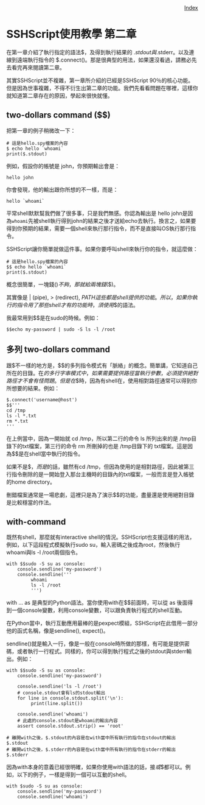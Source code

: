 <div style="text-align:right"><a href="./index">Index</a></div>

# SSHScript使用教學 第二章

在第一章介紹了執行指定的語法$，及得到執行結果的 $.stdout與$.stderr。以及連線到遠端執行指令的 $.connect()。那是很典型的用法，如果還沒看過，請務必先去看完再來閱讀第二章。

其實SSHScript並不複雜，第一章所介紹的已經是SSHScript 90％的核心功能。但是因為世事複雜，不得不衍生出第二章的功能。我們先看看問題在哪裡，這樣你就知道第二章存在的原因，學起來很快就懂。

## two-dollars command ($$)

把第一章的例子稍微改一下：

```
# 這是hello.spy檔案的內容
$ echo hello `whoami`
print($.stdout)
```

例如，假設你的帳號是 john，你預期輸出會是：

```
hello john
```

你會發現，他的輸出跟你所想的不一樣，而是：

```
hello `whoami`
```

平常shell默默幫我們做了很多事，只是我們無感。你認為輸出是 hello john是因為`whoami`先被shell執行得到john的結果之後才送給echo去執行。換言之，如果要得到你預期的結果，需要一個shell來執行那行指令，而不是直接叫OS執行那行指令。

SSHScript讓你簡單就做這件事。如果你要呼叫shell來執行你的指令，就這麼做：

```
# 這是hello.spy檔案的內容
$$ echo hello `whoami`
print($.stdout)
```

概念很簡單，一塊錢($)不夠，那就給兩塊錢($$)。

其實像是 \| (pipe), \> (redirect), $PATH 這些都是shell提供的功能。所以，如果你執行的指令用了那些shell才有的功能時，須使用$$的語法。

我最常用到$$是在sudo的時候。例如：

```
$$echo my-password | sudo -S ls -l /root
```

## 多列 two-dollars command

跟\$不一樣的地方是，\$\$的多列指令模式有「脈絡」的概念。簡單講，它知道自己所在的目錄。在$的多行字串模式中，如果需要提供路徑當執行參數，必須提供絕對路徑才不會有怪問題。但是在$$時，因為有shell在，使用相對路徑通常可以得到你所想要的結果。例如：

```
$.connect('username@host')
$$'''
cd /tmp
ls -l *.txt
rm *.txt
'''
```

在上例當中，因為一開始就 cd /tmp，所以第二行的命令 ls 所列出來的是 /tmp目錄下的txt檔案，第三行的命令 rm 所刪掉的也是 /tmp目錄下的 txt檔案。這是因為$$是在shell當中執行的指令。

如果不是$$，而是$的話，雖然有cd /tmp，但因為使用的是相對路徑，因此被第三行指令刪除的是一開始登入那台主機時的目錄內的txt檔案，一般而言是登入帳號的home directory。

刪錯檔案通常是一場悲劇，這裡只是為了演示$$的功能，盡量還是使用絕對目錄是比較穩當的作法。

## with-command

既然有shell，那麼就有interactive shell的情況。SSHScript也支援這樣的用法，例如，以下這段程式模擬執行sudo su，輸入密碼之後成為root，然後執行whoami與ls -l /root兩個指令。

```
with $$sudo -S su as console:
    console.sendline('my-password')
    console.sendline('''
         whoami
         ls -l /root
         ''')
```

with … as 是典型的Python語法。當你使用with在$$前面時，可以從 as 後面得到一個console變數，利用console變數，可以跟負責執行程式的shell互動。

在Python當中，執行互動應用最棒的是pexpect模組，SSHScript在此借用一部分他的函式名稱，像是sendline(), expect()。

sendline()就是輸入一行，像是一般在console時所做的那樣，有可能是提供密碼，或者執行一行程式。同樣的，你可以得到執行程式之後的stdout與stderr輸出。例如：

```
with $$sudo -S su as console:
    console.sendline('my-password')
    
    console.sendline('ls -l /root')
    # console.stdout會有ls的stdout輸出
    for line in console.stdout.split('\n'):
         print(line.split())

    console.sendline('whoami')
    # 此處的console.stdout是whoami的輸出內容
    assert console.stdout.strip() == 'root'

# 離開with之後，$.stdout的內容是在with當中所有執行的指令在stdout的輸出
$.stdout
# 離開with之後，$.stderr的內容是在with當中所有執行的指令在stderr的輸出
$.stderr
```

因為with本身的意義已經很明確，如果你使用with語法的話，接$或$$都可以。例如，以下的例子，一樣是得到一個可以互動的shell。

```
with $sudo -S su as console:
    console.sendline('my-password')
    console.sendline('whoami')
```
